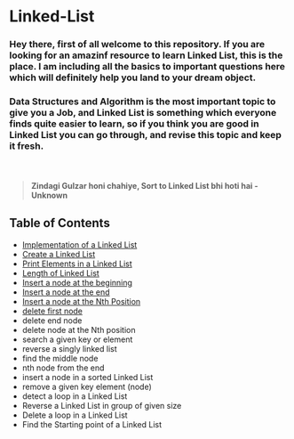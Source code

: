 # Linked-List

### Hey there, first of all welcome to this repository. If you are looking for an amazinf resource to learn Linked List, this is the place. I am including all the basics to important questions here which will definitely help you land to your dream object. <br />

### Data Structures and Algorithm is the most important topic to give you a Job, and Linked List is something which everyone finds quite easier to learn, so if you think you are good in Linked List you can go through, and revise this topic and keep it fresh. 
<br />

> #### Zindagi Gulzar honi chahiye, Sort to Linked List bhi hoti hai - Unknown

## Table of Contents

* [Implementation of a Linked List](#implementation-of-a-linked-list)
* [Create a Linked List](#create-a-linked-list)
* [Print Elements in a Linked List](#print-elements-in-a-linked-list)
* [Length of Linked List](#length-of-a-linked-list)
* [Insert a node at the beginning](#insert-a-node-at-the-beginning)
* [Insert a node at the end](#insert-a-node-at-the-end)
* [Insert a node at the Nth Position](#insert-a-node-at-the-nth-position)
* [delete first node](#delete-first-node)
* delete end node
* delete node at the Nth position
* search a given key or element
* reverse a singly linked list
* find the middle node 
* nth node from the end
* insert a node in a sorted Linked List
* remove a given key element (node)
* detect a loop in a Linked List
* Reverse a Linked List in group of given size
* Delete a loop in a Linked List
* Find the Starting point of a Linked List


